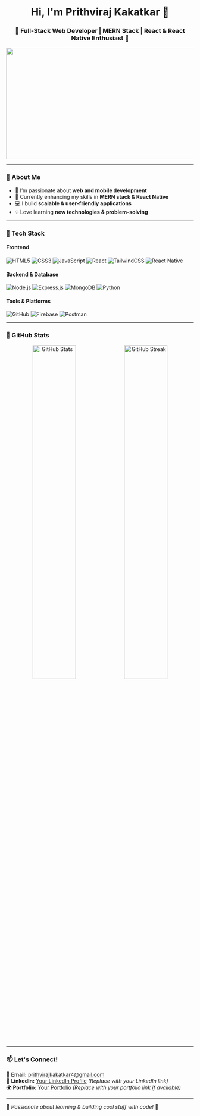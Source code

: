 <h1 align="center">Hi, I'm Prithviraj Kakatkar 👋</h1>
<h3 align="center">🚀 Full-Stack Web Developer | MERN Stack | React & React Native Enthusiast 🚀</h3>

<p align="center">
  <img src="https://media.giphy.com/media/qgQUggAC3Pfv687qPC/giphy.gif" width="600" height="300"/>
</p>

---

### 🔹 About Me  
- 👀 I’m passionate about **web and mobile development**  
- 🌱 Currently enhancing my skills in **MERN stack & React Native**  
- 💻 I build **scalable & user-friendly applications**  
- 💡 Love learning **new technologies & problem-solving**  

---

### 🚀 Tech Stack  

#### **Frontend**  
![HTML5](https://img.shields.io/badge/HTML5-E34F26?style=for-the-badge&logo=html5&logoColor=white)
![CSS3](https://img.shields.io/badge/CSS3-1572B6?style=for-the-badge&logo=css3&logoColor=white)
![JavaScript](https://img.shields.io/badge/JavaScript-F7DF1E?style=for-the-badge&logo=javascript&logoColor=black)
![React](https://img.shields.io/badge/React-61DAFB?style=for-the-badge&logo=react&logoColor=black)
![TailwindCSS](https://img.shields.io/badge/TailwindCSS-38B2AC?style=for-the-badge&logo=tailwind-css&logoColor=white)
![React Native](https://img.shields.io/badge/React_Native-61DAFB?style=for-the-badge&logo=react&logoColor=black)

#### **Backend & Database**  
![Node.js](https://img.shields.io/badge/Node.js-339933?style=for-the-badge&logo=node.js&logoColor=white)
![Express.js](https://img.shields.io/badge/Express.js-000000?style=for-the-badge&logo=express&logoColor=white)
![MongoDB](https://img.shields.io/badge/MongoDB-4EA94B?style=for-the-badge&logo=mongodb&logoColor=white)
![Python](https://img.shields.io/badge/Python-3776AB?style=for-the-badge&logo=python&logoColor=white)

#### **Tools & Platforms**  
![GitHub](https://img.shields.io/badge/GitHub-181717?style=for-the-badge&logo=github&logoColor=white)
![Firebase](https://img.shields.io/badge/Firebase-FFCA28?style=for-the-badge&logo=firebase&logoColor=black)
![Postman](https://img.shields.io/badge/Postman-FF6C37?style=for-the-badge&logo=postman&logoColor=white)

---

### 🌟 GitHub Stats  

<p align="center">
  <img src="https://github-readme-stats.vercel.app/api?username=Prithviraj-29&show_icons=true&theme=radical" alt="GitHub Stats" width="48%"/>
  <img src="https://github-readme-streak-stats.herokuapp.com/?user=Prithviraj-29&theme=radical" alt="GitHub Streak" width="48%"/>
</p>

---

### 📫 Let's Connect!  

📩 **Email:** [prithvirajkakatkar4@gmail.com](mailto:prithvirajkakatkar4@gmail.com)  
💼 **LinkedIn:** [Your LinkedIn Profile](#) *(Replace with your LinkedIn link)*  
🌍 **Portfolio:** [Your Portfolio](#) *(Replace with your portfolio link if available)*  

---

💙 *Passionate about learning & building cool stuff with code!* 🚀  
